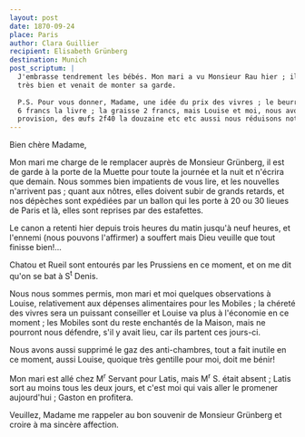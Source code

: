 ```yaml
---
layout: post
date: 1870-09-24
place: Paris
author: Clara Guillier
recipient: Elisabeth Grünberg
destination: Munich
post_scriptum: |
  J'embrasse tendrement les bébés. Mon mari a vu Monsieur Rau hier ; il allait
  très bien et venait de monter sa garde.
  
  P.S. Pour vous donner, Madame, une idée du prix des vivres ; le beurre vaut
  6 francs la livre ; la graisse 2 francs, mais Louise et moi, nous avons notre
  provision, des œufs 2f40 la douzaine etc etc aussi nous réduisons notre ordinaire.
---
```


Bien chère Madame,

Mon mari me charge de le remplacer auprès de Monsieur Grünberg,
il est de garde à la porte de la Muette pour toute la journée
et la nuit et n'écrira que demain. Nous sommes bien impatients de vous lire,
et les nouvelles n'arrivent pas ; quant aux nôtres, elles doivent subir de
grands retards, et nos dépèches sont expédiées par un ballon qui les porte à 20
ou 30 lieues de Paris et là, elles sont reprises par des estafettes.

Le canon a retenti hier depuis trois heures du matin jusqu'à neuf heures, et
l'ennemi (nous pouvons l'affirmer) a souffert mais Dieu veuille que tout
finisse bien!...

Chatou et Rueil sont entourés par les Prussiens en ce moment, et on me dit
qu'on se bat à S<sup>t</sup> Denis.

Nous nous sommes permis, mon mari et moi quelques observations à Louise,
relativement aux dépenses alimentaires pour les Mobiles ; la chéreté des vivres
sera un puissant conseiller et Louise va plus à l'économie en ce moment ; les
Mobiles sont du reste enchantés de la Maison, mais ne pourront nous défendre,
s'il y avait lieu, car ils partent ces jours-ci.

Nous avons aussi supprimé le gaz des anti-chambres, tout a fait inutile en ce
moment, aussi Louise, quoique très gentille pour moi, doit me bénir!

Mon mari est allé chez M<sup>r</sup> Servant pour Latis, mais M<sup>r</sup> S. était absent ; Latis
sort au moins tous les deux jours, et c'est moi qui vais aller le promener
aujourd'hui ; Gaston en profitera.

Veuillez, Madame me rappeler au bon souvenir de Monsieur Grünberg et croire
à ma sincère affection.
